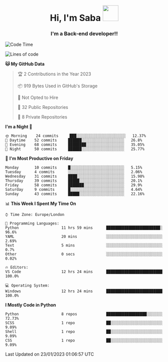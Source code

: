 <h1 align="center">Hi, I'm Saba <img src="https://media.giphy.com/media/EdB2g3VFDoKs57oe1w/giphy.gif" width="50"></h1>
<h3 align="center">I'm a Back-end developer!!</h3>

<!--START_SECTION:waka-->
![Code Time](http://img.shields.io/badge/Code%20Time-483%20hrs%2031%20mins-blue)

![Lines of code](https://img.shields.io/badge/From%20Hello%20World%20I%27ve%20Written-9%20Thousand%20lines%20of%20code-blue)

**🐱 My GitHub Data** 

> 🏆 2 Contributions in the Year 2023
 > 
> 📦 919 Bytes Used in GitHub's Storage 
 > 
> 🚫 Not Opted to Hire
 > 
> 📜 32 Public Repositories 
 > 
> 🔑 8 Private Repositories  
 > 
**I'm a Night 🦉** 

```text
🌞 Morning    24 commits     ███░░░░░░░░░░░░░░░░░░░░░░   12.37% 
🌆 Daytime    52 commits     ██████░░░░░░░░░░░░░░░░░░░   26.8% 
🌃 Evening    68 commits     ████████░░░░░░░░░░░░░░░░░   35.05% 
🌙 Night      50 commits     ██████░░░░░░░░░░░░░░░░░░░   25.77%

```
📅 **I'm Most Productive on Friday** 

```text
Monday       10 commits     █░░░░░░░░░░░░░░░░░░░░░░░░   5.15% 
Tuesday      4 commits      ░░░░░░░░░░░░░░░░░░░░░░░░░   2.06% 
Wednesday    31 commits     ████░░░░░░░░░░░░░░░░░░░░░   15.98% 
Thursday     39 commits     █████░░░░░░░░░░░░░░░░░░░░   20.1% 
Friday       58 commits     ███████░░░░░░░░░░░░░░░░░░   29.9% 
Saturday     9 commits      █░░░░░░░░░░░░░░░░░░░░░░░░   4.64% 
Sunday       43 commits     █████░░░░░░░░░░░░░░░░░░░░   22.16%

```


📊 **This Week I Spent My Time On** 

```text
⌚︎ Time Zone: Europe/London

💬 Programming Languages: 
Python                   11 hrs 59 mins      ████████████████████████░   96.6% 
YAML                     20 mins             ░░░░░░░░░░░░░░░░░░░░░░░░░   2.69% 
Text                     5 mins              ░░░░░░░░░░░░░░░░░░░░░░░░░   0.7% 
Other                    0 secs              ░░░░░░░░░░░░░░░░░░░░░░░░░   0.02%

🔥 Editors: 
VS Code                  12 hrs 24 mins      █████████████████████████   100.0%

💻 Operating System: 
Windows                  12 hrs 24 mins      █████████████████████████   100.0%

```

**I Mostly Code in Python** 

```text
Python                   8 repos             ██████████████████░░░░░░░   72.73% 
SCSS                     1 repo              ██░░░░░░░░░░░░░░░░░░░░░░░   9.09% 
Shell                    1 repo              ██░░░░░░░░░░░░░░░░░░░░░░░   9.09% 
CSS                      1 repo              ██░░░░░░░░░░░░░░░░░░░░░░░   9.09%

```



 Last Updated on 23/01/2023 01:06:57 UTC
<!--END_SECTION:waka-->
